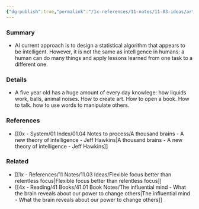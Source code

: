 ```yaml
---
{"dg-publish":true,"permalink":"/1x-references/11-notes/11-03-ideas/artificial-intelligence-not-as-smart-as-a-five-year-old/","title":"Artificial intelligence not as smart as a five year old","dgShowBacklinks":false}
---
```



### Summary
- AI current approach is to design a statistical algorithm that appears to be intelligent. However, it is not the same as intelligence in humans: a human can do many things and apply lessons learned from one task to a different one.
### Details
- A five year old has a huge amount of every day knowlege: how liquids work, balls, animal noises. How to create art. How to open a book. How to talk. how to use words to manipulate others.
### References
- [[0x - System/01 Index/01.04 Notes to process/A thousand brains - A new theory of intelligence - Jeff Hawkins\|A thousand brains - A new theory of intelligence - Jeff Hawkins]]
### Related
- [[1x - References/11 Notes/11.03 Ideas/Flexible focus better than relentless focus\|Flexible focus better than relentless focus]]
- [[4x - Reading/41 Books/41.01 Book Notes/The influential mind - What the brain reveals about our power to change others\|The influential mind - What the brain reveals about our power to change others]]
